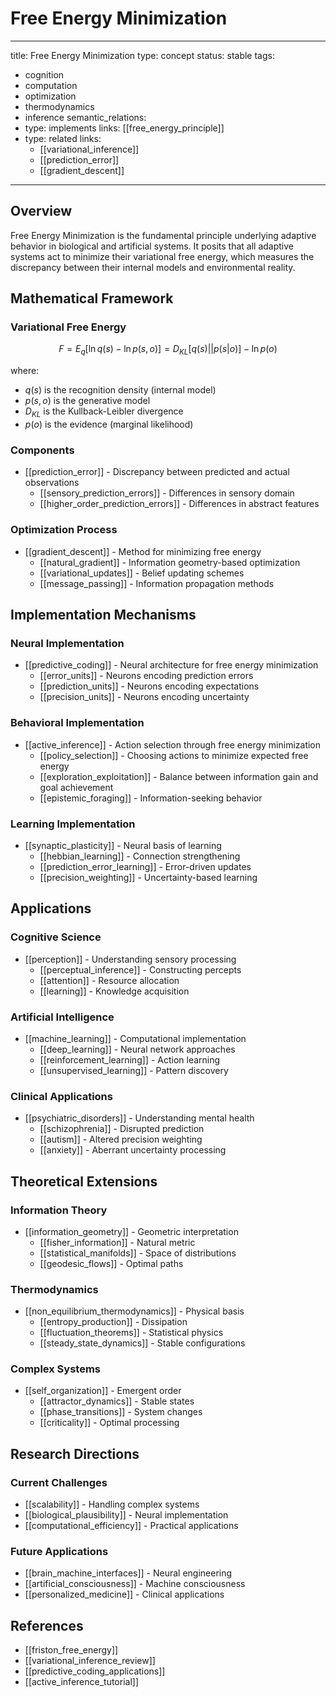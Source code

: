 # Free Energy Minimization

---
title: Free Energy Minimization
type: concept
status: stable
tags:
  - cognition
  - computation
  - optimization
  - thermodynamics
  - inference
semantic_relations:
  - type: implements
    links: [[free_energy_principle]]
  - type: related
    links: 
      - [[variational_inference]]
      - [[prediction_error]]
      - [[gradient_descent]]
---

## Overview

Free Energy Minimization is the fundamental principle underlying adaptive behavior in biological and artificial systems. It posits that all adaptive systems act to minimize their variational free energy, which measures the discrepancy between their internal models and environmental reality.

## Mathematical Framework

### Variational Free Energy
```math
F = E_q[\ln q(s) - \ln p(s,o)] = D_{KL}[q(s)||p(s|o)] - \ln p(o)
```

where:
- $q(s)$ is the recognition density (internal model)
- $p(s,o)$ is the generative model
- $D_{KL}$ is the Kullback-Leibler divergence
- $p(o)$ is the evidence (marginal likelihood)

### Components
- [[prediction_error]] - Discrepancy between predicted and actual observations
  - [[sensory_prediction_errors]] - Differences in sensory domain
  - [[higher_order_prediction_errors]] - Differences in abstract features

### Optimization Process
- [[gradient_descent]] - Method for minimizing free energy
  - [[natural_gradient]] - Information geometry-based optimization
  - [[variational_updates]] - Belief updating schemes
  - [[message_passing]] - Information propagation methods

## Implementation Mechanisms

### Neural Implementation
- [[predictive_coding]] - Neural architecture for free energy minimization
  - [[error_units]] - Neurons encoding prediction errors
  - [[prediction_units]] - Neurons encoding expectations
  - [[precision_units]] - Neurons encoding uncertainty

### Behavioral Implementation
- [[active_inference]] - Action selection through free energy minimization
  - [[policy_selection]] - Choosing actions to minimize expected free energy
  - [[exploration_exploitation]] - Balance between information gain and goal achievement
  - [[epistemic_foraging]] - Information-seeking behavior

### Learning Implementation
- [[synaptic_plasticity]] - Neural basis of learning
  - [[hebbian_learning]] - Connection strengthening
  - [[prediction_error_learning]] - Error-driven updates
  - [[precision_weighting]] - Uncertainty-based learning

## Applications

### Cognitive Science
- [[perception]] - Understanding sensory processing
  - [[perceptual_inference]] - Constructing percepts
  - [[attention]] - Resource allocation
  - [[learning]] - Knowledge acquisition

### Artificial Intelligence
- [[machine_learning]] - Computational implementation
  - [[deep_learning]] - Neural network approaches
  - [[reinforcement_learning]] - Action learning
  - [[unsupervised_learning]] - Pattern discovery

### Clinical Applications
- [[psychiatric_disorders]] - Understanding mental health
  - [[schizophrenia]] - Disrupted prediction
  - [[autism]] - Altered precision weighting
  - [[anxiety]] - Aberrant uncertainty processing

## Theoretical Extensions

### Information Theory
- [[information_geometry]] - Geometric interpretation
  - [[fisher_information]] - Natural metric
  - [[statistical_manifolds]] - Space of distributions
  - [[geodesic_flows]] - Optimal paths

### Thermodynamics
- [[non_equilibrium_thermodynamics]] - Physical basis
  - [[entropy_production]] - Dissipation
  - [[fluctuation_theorems]] - Statistical physics
  - [[steady_state_dynamics]] - Stable configurations

### Complex Systems
- [[self_organization]] - Emergent order
  - [[attractor_dynamics]] - Stable states
  - [[phase_transitions]] - System changes
  - [[criticality]] - Optimal processing

## Research Directions

### Current Challenges
- [[scalability]] - Handling complex systems
- [[biological_plausibility]] - Neural implementation
- [[computational_efficiency]] - Practical applications

### Future Applications
- [[brain_machine_interfaces]] - Neural engineering
- [[artificial_consciousness]] - Machine consciousness
- [[personalized_medicine]] - Clinical applications

## References
- [[friston_free_energy]]
- [[variational_inference_review]]
- [[predictive_coding_applications]]
- [[active_inference_tutorial]] 